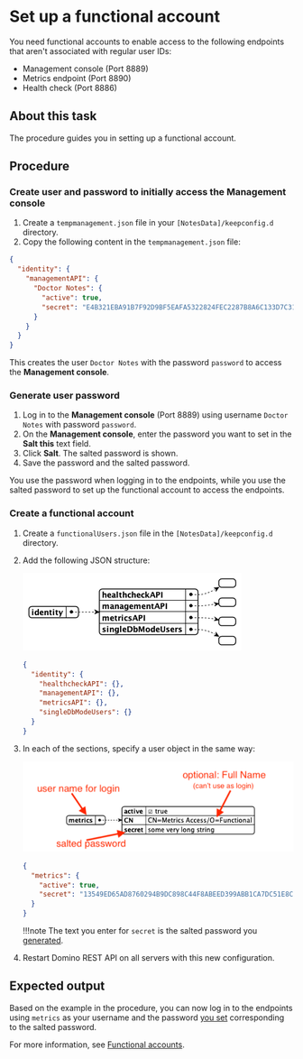 # Set up a functional account 

You need functional accounts to enable access to the following endpoints that aren't associated with regular user IDs:

- Management console (Port 8889)
- Metrics endpoint (Port 8890)
- Health check (Port 8886)

## About this task

The procedure guides you in setting up a functional account. 

## Procedure

###	Create user and password to **initially** access the Management console

1. Create a `tempmanagement.json` file in your `[NotesData]/keepconfig.d` directory.
2. Copy the following content in the `tempmanagement.json` file:

```json
{
  "identity": {
    "managementAPI": {
      "Doctor Notes": {
        "active": true,
        "secret": "E4B321EBA91B7F92D9BF5EAFA5322824FEC2287B8A6C133D7C31EFB706A2BA30:1A57478185E7AF3A98F01ECA08F0BA881DBC88BEC60AE8C6F1B1CC5CC55C11A20F676E082BF2D28BB96DB5A8CFB091C767C035B380DB4CBC7D1001EA8BE01663"
      }
    }
  }
}
```

This creates the user `Doctor Notes` with the password `password` to access the **Management console**.

### Generate user password 

1. Log in to the **Management console** (Port 8889) using username `Doctor Notes` with password `password`. 
2. On the **Management console**, enter the password you want to set in the **Salt this** text field.
3. Click **Salt**. The salted password is shown. 
4. Save the password and the salted password.

You use the password when logging in to the endpoints, while you use the salted password to set up the functional account to access the endpoints. 
 
###	Create a functional account 

1. Create a `functionalUsers.json` file in the `[NotesData]/keepconfig.d` directory. 
2. Add the following JSON structure:

    ![Functional Users](../../assets/images/FunctionalUsers.png)

    ```json
    {
      "identity": {
        "healthcheckAPI": {},
        "managementAPI": {},
        "metricsAPI": {},
        "singleDbModeUsers": {}
      }
    }
    ```

3. In each of the sections, specify a user object in the same way:

    ![Functional User](../../assets/images/FunctionalUser.png)

    ```json
    {
      "metrics": {
        "active": true,
        "secret": "13549ED65AD8760294B9DC898C44F8ABEED399ABB1CA7DC51E8CCFF461D56D13:32BDC8A5DF60FCE424299543DFFF408F500DB1B1EEC4FAB848AA0ED794F5D89AA65A5449EC36BF9CBF53980E4B7DF2B3A3581186E409F5B69BC0C16E51237CC8"
      }
    }
    ```

    !!!note
        The text you enter for `secret` is the salted password you [generated](setupfunctionalaccount.md#generate-user-password).

4. Restart Domino REST API on all servers with this new configuration.

## Expected output

Based on the example in the procedure, you can now log in to the endpoints using `metrics` as your username and the password [you set](setupfunctionalaccount.md#generate-user-password) corresponding to the salted password. 

For more information, see [Functional accounts](../../references/functionalUsers.md).
